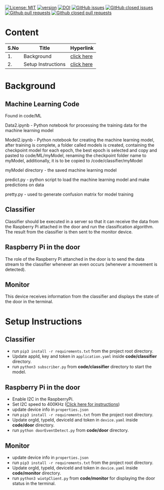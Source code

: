 [![License: MIT](https://img.shields.io/badge/License-MIT-yellow.svg)](https://opensource.org/licenses/MIT)
[![version](https://img.shields.io/badge/version-3.0-blue)](https://github.com/sak007/Door-Status-Detector/releases/tag/v3.0)
[![DOI](https://zenodo.org/badge/469118048.svg)](https://zenodo.org/badge/latestdoi/469118048)
[![GitHub issues](https://img.shields.io/github/issues/sak007/Door-Status-Detector)](https://github.com/sak007/Door-Status-Detector/issues?q=is%3Aopen+is%3Aissue)
[![GitHub closed issues](https://img.shields.io/github/issues-closed/sak007/Door-Status-Detector)](https://github.com/sak007/Door-Status-Detector/issues?q=is%3Aissue+is%3Aclosed)
[![Github pull requests](https://img.shields.io/github/issues-pr/sak007/Door-Status-Detector)](https://github.com/sak007/Door-Status-Detector/pulls)
[![Github closed pull requests](https://img.shields.io/github/issues-pr-closed/sak007/Door-Status-Detector)](https://github.com/sak007/Door-Status-Detector/pulls?q=is%3Apr+is%3Aclosed)

# Content

| S.No | Title | Hyperlink |
|-|-|-|
|1.|Background|[click here](#background)|
|2.|Setup Instructions|[click here](#setup-instructions)|

# Background

## Machine Learning Code
Found in code/ML

Data2.ipynb - Python notebook for processing the training data for the machine learning model

Model2.ipynb - Python notebook for creating the machine learning model, after training is complete, a folder called models is created, containing the checkpoint model for each epoch, the best epoch is selected and copy and pasted to code/ML/myModel, renaming the checkpoint folder name to myModel, additionally, it is to be copied to /code/classifier/myModel

myModel directory - the saved machine learning model

predict.py - python script to load the machine learning model and make predictions on data

pretty.py - used to generate confusion matrix for model training

## Classifier

Classifier should be executed in a server so that it can receive the data from the Raspberry Pi attached in the door and run the classification algorithm. The result from the classifier is then sent to the monitor device.

## Raspberry Pi in the door

The role of the Raspberry Pi attanched in the door is to send the data stream to the classifier whenever an even occurs (whenever a movement is detected).

## Monitor

This device receives information from the classifier and displays the state of the door in the terminal.


# Setup Instructions

## Classifier
  - run ```pip3 install -r requirements.txt``` from the project root directory.
  - Update appId, key and token in ```application.yaml``` inside **code/classifier** directory.
  - run ```python3 subscriber.py``` from **code/classifier** directory to start the model.
  
## Raspberry Pi in the door
  - Enable I2C in the RaspberryPi.
  - Set I2C speed to 400KHz ([Click here for instructions](https://www.raspberrypi-spy.co.uk/2018/02/change-raspberry-pi-i2c-bus-speed/))
  - update device info in ```properties.json```
  - run ```pip3 install -r requirements.txt``` from the project root directory.
  - Update orgId, typeId, deviceId and token in ```device.yaml``` inside **code/door** directory.
  - run ```python doorEventDetect.py``` from **code/door** directory.

## Monitor
  - update device info in ```properties.json```
  - run ```pip3 install -r requirements.txt``` from the project root directory.
  - Update orgId, typeId, deviceId and token in ```device.yaml``` inside **code/monitor** directory.
  - run ```python3 wiotpClient.py``` from **code/monitor** for displaying the door status in the terminal.



